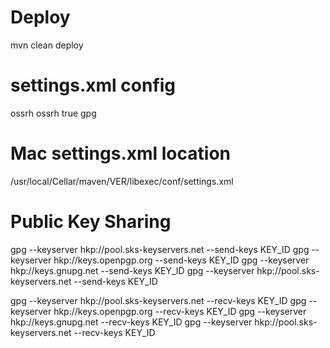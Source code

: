 # Deploy
mvn clean deploy

# settings.xml config
<settings>
  <servers>
    <server>
      <id>ossrh</id>
      <username></username>
      <password></password>
    </server>
  </servers>
  <profiles>
    <profile>
      <id>ossrh</id>
      <activation>
        <activeByDefault>true</activeByDefault>
      </activation>
      <properties>
        <gpg.executable>gpg</gpg.executable>
        <gpg.passphrase></gpg.passphrase>
      </properties>
    </profile>
  </profiles>
</settings>

# Mac settings.xml location
/usr/local/Cellar/maven/VER/libexec/conf/settings.xml


# Public Key Sharing
gpg --keyserver hkp://pool.sks-keyservers.net --send-keys KEY_ID
gpg --keyserver hkp://keys.openpgp.org --send-keys KEY_ID
gpg --keyserver hkp://keys.gnupg.net --send-keys KEY_ID
gpg --keyserver hkp://pool.sks-keyservers.net --send-keys KEY_ID

gpg --keyserver hkp://pool.sks-keyservers.net --recv-keys KEY_ID
gpg --keyserver hkp://keys.openpgp.org --recv-keys KEY_ID
gpg --keyserver hkp://keys.gnupg.net --recv-keys KEY_ID
gpg --keyserver hkp://pool.sks-keyservers.net --recv-keys KEY_ID
